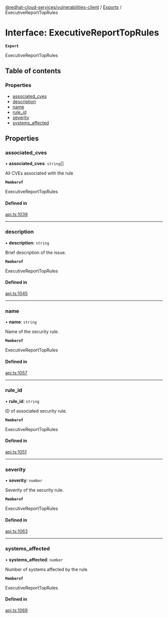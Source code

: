 [@redhat-cloud-services/vulnerabilities-client](../README.md) / [Exports](../modules.md) / ExecutiveReportTopRules

# Interface: ExecutiveReportTopRules

**`Export`**

ExecutiveReportTopRules

## Table of contents

### Properties

- [associated\_cves](ExecutiveReportTopRules.md#associated_cves)
- [description](ExecutiveReportTopRules.md#description)
- [name](ExecutiveReportTopRules.md#name)
- [rule\_id](ExecutiveReportTopRules.md#rule_id)
- [severity](ExecutiveReportTopRules.md#severity)
- [systems\_affected](ExecutiveReportTopRules.md#systems_affected)

## Properties

### associated\_cves

• **associated\_cves**: `string`[]

All CVEs associated with the rule

**`Memberof`**

ExecutiveReportTopRules

#### Defined in

[api.ts:1039](https://github.com/RedHatInsights/javascript-clients/blob/main/packages/vulnerabilities/api.ts#L1039)

___

### description

• **description**: `string`

Brief description of the issue.

**`Memberof`**

ExecutiveReportTopRules

#### Defined in

[api.ts:1045](https://github.com/RedHatInsights/javascript-clients/blob/main/packages/vulnerabilities/api.ts#L1045)

___

### name

• **name**: `string`

Name of the security rule.

**`Memberof`**

ExecutiveReportTopRules

#### Defined in

[api.ts:1057](https://github.com/RedHatInsights/javascript-clients/blob/main/packages/vulnerabilities/api.ts#L1057)

___

### rule\_id

• **rule\_id**: `string`

ID of associated security rule.

**`Memberof`**

ExecutiveReportTopRules

#### Defined in

[api.ts:1051](https://github.com/RedHatInsights/javascript-clients/blob/main/packages/vulnerabilities/api.ts#L1051)

___

### severity

• **severity**: `number`

Severity of the security rule.

**`Memberof`**

ExecutiveReportTopRules

#### Defined in

[api.ts:1063](https://github.com/RedHatInsights/javascript-clients/blob/main/packages/vulnerabilities/api.ts#L1063)

___

### systems\_affected

• **systems\_affected**: `number`

Number of systems affected by the rule.

**`Memberof`**

ExecutiveReportTopRules

#### Defined in

[api.ts:1069](https://github.com/RedHatInsights/javascript-clients/blob/main/packages/vulnerabilities/api.ts#L1069)

